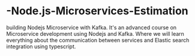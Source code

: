 # -Node.js-Microservices-Estimation
building Nodejs Microservice with Kafka. It's an advanced course on Microservice development using Nodejs and Kafka. Where we will learn everything about the communication between services and Elastic search integration using typescript.
